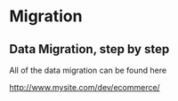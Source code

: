 # Migration



## Data Migration, step by step

All of the data migration can be found here

http://www.mysite.com/dev/ecommerce/
